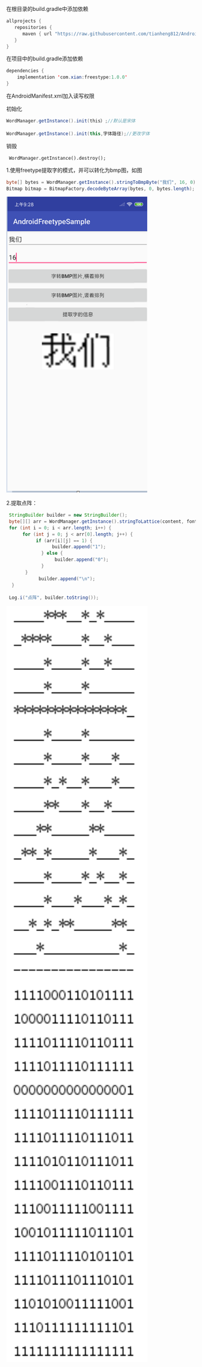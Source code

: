 在根目录的build.gradle中添加依赖
```java
allprojects {
   repositories {
      maven { url "https://raw.githubusercontent.com/tianheng812/AndroidFreetype/master" }
   }
}
```

在项目中的build.gradle添加依赖
```java
dependencies {
    implementation 'com.xian:freestype:1.0.0'
}
```

在AndroidManifest.xml加入读写权限

<uses-permission android:name="android.permission.WRITE_EXTERNAL_STORAGE" />
<uses-permission android:name="android.permission.READ_EXTERNAL_STORAGE" />



初始化

```java
WordManager.getInstance().init(this）;//默认是宋体

WordManager.getInstance().init(this,字体路径);//更改字体
```

销毁

```
 WordManager.getInstance().destroy();
```

1.使用freetype提取字的模式，并可以转化为bmp图，如图

```java
byte[] bytes = WordManager.getInstance().stringToBmpByte("我们", 16, 0);
Bitmap bitmap = BitmapFactory.decodeByteArray(bytes, 0, bytes.length);

```

<img src="images/1.png" width="375"/>



2.提取点阵：

```java
 StringBuilder builder = new StringBuilder();   
 byte[][] arr = WordManager.getInstance().stringToLattice(content, fontSize, 0);
 for (int i = 0; i < arr.length; i++) {
      for (int j = 0; j < arr[0].length; j++) {
           if (arr[i][j] == 1) {
                 builder.append("1");
             } else {
                  builder.append("0");
             }
       }
            builder.append("\n");
  }

 Log.i("点阵", builder.toString());
```

<img src="images/3.jpg" width="375"/>




